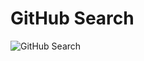 # GitHub Search

<a href="https://api-github-dev-brown.vercel.app/" target="_black"></a>
<img src="assets/image/search.jpg" alt="GitHub Search" />
